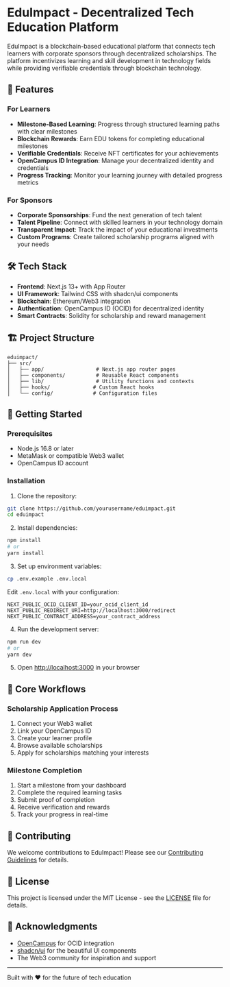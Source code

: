 # EduImpact - Decentralized Tech Education Platform

EduImpact is a blockchain-based educational platform that connects tech learners with corporate sponsors through decentralized scholarships. The platform incentivizes learning and skill development in technology fields while providing verifiable credentials through blockchain technology.

## 🚀 Features

### For Learners

- **Milestone-Based Learning**: Progress through structured learning paths with clear milestones
- **Blockchain Rewards**: Earn EDU tokens for completing educational milestones
- **Verifiable Credentials**: Receive NFT certificates for your achievements
- **OpenCampus ID Integration**: Manage your decentralized identity and credentials
- **Progress Tracking**: Monitor your learning journey with detailed progress metrics

### For Sponsors

- **Corporate Sponsorships**: Fund the next generation of tech talent
- **Talent Pipeline**: Connect with skilled learners in your technology domain
- **Transparent Impact**: Track the impact of your educational investments
- **Custom Programs**: Create tailored scholarship programs aligned with your needs

## 🛠 Tech Stack

- **Frontend**: Next.js 13+ with App Router
- **UI Framework**: Tailwind CSS with shadcn/ui components
- **Blockchain**: Ethereum/Web3 integration
- **Authentication**: OpenCampus ID (OCID) for decentralized identity
- **Smart Contracts**: Solidity for scholarship and reward management

## 🏗 Project Structure

```
eduimpact/
├── src/
│   ├── app/                 # Next.js app router pages
│   ├── components/          # Reusable React components
│   ├── lib/                 # Utility functions and contexts
│   ├── hooks/              # Custom React hooks
│   └── config/             # Configuration files
```

## 🚦 Getting Started

### Prerequisites

- Node.js 16.8 or later
- MetaMask or compatible Web3 wallet
- OpenCampus ID account

### Installation

1. Clone the repository:

```bash
git clone https://github.com/yourusername/eduimpact.git
cd eduimpact
```

2. Install dependencies:

```bash
npm install
# or
yarn install
```

3. Set up environment variables:

```bash
cp .env.example .env.local
```

Edit `.env.local` with your configuration:

```
NEXT_PUBLIC_OCID_CLIENT_ID=your_ocid_client_id
NEXT_PUBLIC_REDIRECT_URI=http://localhost:3000/redirect
NEXT_PUBLIC_CONTRACT_ADDRESS=your_contract_address
```

4. Run the development server:

```bash
npm run dev
# or
yarn dev
```

5. Open [http://localhost:3000](http://localhost:3000) in your browser

## 🔄 Core Workflows

### Scholarship Application Process

1. Connect your Web3 wallet
2. Link your OpenCampus ID
3. Create your learner profile
4. Browse available scholarships
5. Apply for scholarships matching your interests

### Milestone Completion

1. Start a milestone from your dashboard
2. Complete the required learning tasks
3. Submit proof of completion
4. Receive verification and rewards
5. Track your progress in real-time

## 🤝 Contributing

We welcome contributions to EduImpact! Please see our [Contributing Guidelines](CONTRIBUTING.md) for details.

## 📄 License

This project is licensed under the MIT License - see the [LICENSE](LICENSE) file for details.

## 🌟 Acknowledgments

- [OpenCampus](https://opencampus.sh/) for OCID integration
- [shadcn/ui](https://ui.shadcn.com/) for the beautiful UI components
- The Web3 community for inspiration and support

---

Built with ❤️ for the future of tech education
